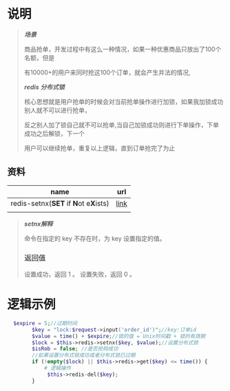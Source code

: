 # 说明

> ***场景***
>
> 商品抢单，开发过程中有这么一种情况，如果一种优惠商品只放出了100个名额，但是
>
> 有10000+的用户来同时抢这100个订单，就会产生并法的情况,
>
> ***redis 分布式锁***
>
> 核心思想就是用户抢单的时候会对当前抢单操作进行加锁，如果我加锁成功别人就不可以进行抢单，
>
> 反之别人加了锁自己就不可以抢单,当自己加锁成功则进行下单操作，下单成功之后解锁，下一个
>
> 用户可以继续抢单，重复以上逻辑，直到订单抢完了为止

## 资料

| name                                       | url                                                     |
| ------------------------------------------ | ------------------------------------------------------- |
| redis-setnx(**SET** if **N**ot e**X**ists) | [link](https://www.runoob.com/redis/strings-setnx.html) |
|                                            |                                                         |

>***setnx解释***
>
>命令在指定的 key 不存在时，为 key 设置指定的值。
>
>### 返回值
>
>设置成功，返回 1 。 设置失败，返回 0 。

# 逻辑示例

```php
  $expire = 5;//过期时间
        $key = "lock:$request->input('order_id')";//key:订单id
        $value = time() + $expire;//锁的值 = Unix时间戳 + 锁的有效期
        $lock = $this->redis->setnx($key, $value);//设置分布式锁
        $isRob = false; //是否抢购成功
        //如果设置分布式锁成功或者分布式锁已过期
        if (!empty($lock) || $this->redis->get($key) <= time()) {
            # 逻辑操作
             $this->redis-del($key);
        }
```

